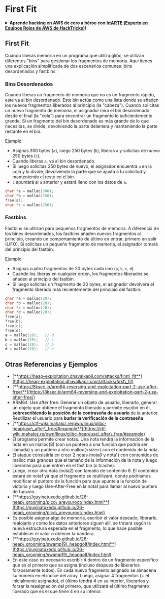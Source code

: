 # First Fit

<details>

<summary><strong>Aprende hacking en AWS de cero a héroe con</strong> <a href="https://training.hacktricks.xyz/courses/arte"><strong>htARTE (Experto en Equipos Rojos de AWS de HackTricks)</strong></a><strong>!</strong></summary>

Otras formas de apoyar a HackTricks:

* Si quieres ver tu **empresa anunciada en HackTricks** o **descargar HackTricks en PDF** Consulta los [**PLANES DE SUSCRIPCIÓN**](https://github.com/sponsors/carlospolop)!
* Obtén la [**merchandising oficial de PEASS & HackTricks**](https://peass.creator-spring.com)
* Descubre [**La Familia PEASS**](https://opensea.io/collection/the-peass-family), nuestra colección de [**NFTs**](https://opensea.io/collection/the-peass-family) exclusivos
* **Únete al** 💬 [**grupo de Discord**](https://discord.gg/hRep4RUj7f) o al [**grupo de telegram**](https://t.me/peass) o **síguenos** en **Twitter** 🐦 [**@hacktricks\_live**](https://twitter.com/hacktricks\_live)**.**
* **Comparte tus trucos de hacking enviando PRs a los** [**HackTricks**](https://github.com/carlospolop/hacktricks) y [**HackTricks Cloud**](https://github.com/carlospolop/hacktricks-cloud) repositorios de github.

</details>

## **First Fit**

Cuando liberas memoria en un programa que utiliza glibc, se utilizan diferentes "bins" para gestionar los fragmentos de memoria. Aquí tienes una explicación simplificada de dos escenarios comunes: bins desordenados y fastbins.

### Bins Desordenados

Cuando liberas un fragmento de memoria que no es un fragmento rápido, este va al bin desordenado. Este bin actúa como una lista donde se añaden los nuevos fragmentos liberados al principio (la "cabeza"). Cuando solicitas un nuevo fragmento de memoria, el asignador mira el bin desordenado desde el final (la "cola") para encontrar un fragmento lo suficientemente grande. Si un fragmento del bin desordenado es más grande de lo que necesitas, se divide, devolviendo la parte delantera y manteniendo la parte restante en el bin.

Ejemplo:

* Asignas 300 bytes (`a`), luego 250 bytes (`b`), liberas `a` y solicitas de nuevo 250 bytes (`c`).
* Cuando liberas `a`, va al bin desordenado.
* Si luego solicitas 250 bytes de nuevo, el asignador encuentra `a` en la cola y lo divide, devolviendo la parte que se ajusta a tu solicitud y manteniendo el resto en el bin.
* `c` apuntará al `a` anterior y estará lleno con los datos de `a`.
```c
char *a = malloc(300);
char *b = malloc(250);
free(a);
char *c = malloc(250);
```
### Fastbins

Fastbins se utilizan para pequeños fragmentos de memoria. A diferencia de los bines desordenados, los fastbins añaden nuevos fragmentos al principio, creando un comportamiento de último en entrar, primero en salir (LIFO). Si solicitas un pequeño fragmento de memoria, el asignador tomará del principio del fastbin.

Ejemplo:

* Asignas cuatro fragmentos de 20 bytes cada uno (`a`, `b`, `c`, `d`).
* Cuando los liberas en cualquier orden, los fragmentos liberados se añaden al principio del fastbin.
* Si luego solicitas un fragmento de 20 bytes, el asignador devolverá el fragmento liberado más recientemente del principio del fastbin.
```c
char *a = malloc(20);
char *b = malloc(20);
char *c = malloc(20);
char *d = malloc(20);
free(a);
free(b);
free(c);
free(d);
a = malloc(20);   // d
b = malloc(20);   // c
c = malloc(20);   // b
d = malloc(20);   // a
```
## Otras Referencias y Ejemplos

* [**https://heap-exploitation.dhavalkapil.com/attacks/first\_fit**](https://heap-exploitation.dhavalkapil.com/attacks/first\_fit)
* [**https://8ksec.io/arm64-reversing-and-exploitation-part-2-use-after-free/**](https://8ksec.io/arm64-reversing-and-exploitation-part-2-use-after-free/)
* ARM64. Use after free: Generar un objeto de usuario, liberarlo, generar un objeto que obtiene el fragmento liberado y permite escribir en él, **sobrescribiendo la posición de la contraseña de usuario** de la anterior. Reutilizar el usuario para **burlar la verificación de la contraseña**
* [**https://ctf-wiki.mahaloz.re/pwn/linux/glibc-heap/use\_after\_free/#example**](https://ctf-wiki.mahaloz.re/pwn/linux/glibc-heap/use\_after\_free/#example)
* El programa permite crear notas. Una nota tendrá la información de la nota en un malloc(8) (con un puntero a una función que podría ser llamada) y un puntero a otro malloc(\<size>) con el contenido de la nota.
* El ataque consistiría en crear 2 notas (nota0 y nota1) con contenidos de malloc más grandes que el tamaño de la información de la nota y luego liberarlas para que entren en el fast bin (o tcache).
* Luego, crear otra nota (nota2) con tamaño de contenido 8. El contenido estará en nota1 ya que el fragmento se reutilizará, donde podríamos modificar el puntero de la función para que apunte a la función de victoria y luego Use-After-Free en la nota1 para llamar al nuevo puntero de función.
* [**https://guyinatuxedo.github.io/26-heap\_grooming/pico\_areyouroot/index.html**](https://guyinatuxedo.github.io/26-heap\_grooming/pico\_areyouroot/index.html)
* Es posible asignar algo de memoria, escribir el valor deseado, liberarlo, realojarlo y como los datos anteriores siguen allí, se tratará según la nueva estructura esperada en el fragmento, lo que hace posible establecer el valor o obtener la bandera.
* [**https://guyinatuxedo.github.io/26-heap\_grooming/swamp19\_heapgolf/index.html**](https://guyinatuxedo.github.io/26-heap\_grooming/swamp19\_heapgolf/index.html)
* En este caso es necesario escribir 4 dentro de un fragmento específico que es el primero que se asigna (incluso después de liberarlos forzosamente todos). En cada nuevo fragmento asignado se almacena su número en el índice del array. Luego, asignar 4 fragmentos (+ el inicialmente asignado), el último tendrá 4 en su interior, liberarlos y forzar la reasignación del primero, que utilizará el último fragmento liberado que es el que tiene 4 en su interior.
